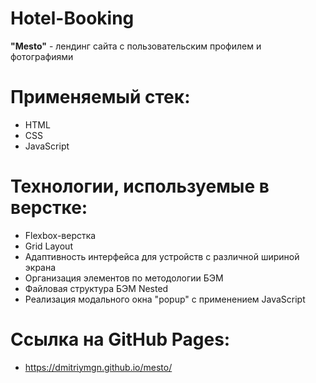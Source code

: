 # Hotel-Booking

**"Mesto"** - лендинг сайта c пользовательским профилем и фотографиями

# Применяемый стек:
* HTML
* CSS
* JavaScript

# Технологии, используемые в верстке:
* Flexbox-верстка
* Grid Layout
* Адаптивность интерфейса для устройств с различной шириной экрана
* Организация элементов по методологии БЭМ
* Файловая структура БЭМ Nested
* Реализация модального окна "popup" с применением JavaScript

# Ссылка на GitHub Pages:
* https://dmitriymgn.github.io/mesto/
